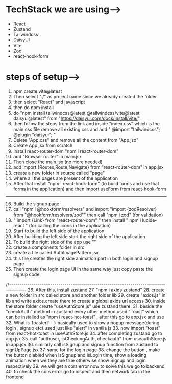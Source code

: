 # TechStack we are using-->
- React
- Zustand
- Tailwindcss
- DaisyUI
- Vite
- Zod
- react-hook-form

# steps of setup-->
1. npm create vite@latest
2. Then select "./" as project name since we already created the folder
3. then select "React" and javascript
4. then do npm install
5. do "npm install tailwindcss@latest @tailwindcss/vite@latest daisyui@latest" from "https://daisyui.com/docs/install/vite/"
6. then follow the steps from the link and inside "index.css" which is the main css file remove all existing css and add " @import "tailwindcss"; @plugin "daisyui"; "
7. Delete "App.css" and remove all the content from "App.jsx"
8. Create App.jsx from scratch
9. Install react-router-dom "npm i react-router-dom"
10. add "Browser router" in main.jsx
11. Then close the main.jsx (no more needed)
12. add import {Routes,Route,Navigate} from "react-router-dom" in app.jsx
13. create a new folder in source called "page" 
14. where all the pages are present of the application
15. After that install "npm i react-hook-form" (to build forms and use that forms in the application) and then import useForm from react-hook-form

----------------------------------------------------------------------------------------
16. Build the signup page
17. call "npm i @hookform/resolvers" and import "import {zodResolver} from "@hookform/resolvers/zod"" then call "npm i zod" (for validation)
18. " import {Link} from "react-router-dom" " then install " npm i lucide-react " (for calling the icons  in the application)
19. Start to build the left side of the application
20. After building the left side start the right side of the application
21. To build the right side of the app use "<AuthImagePattern/>"
22. create a components folder in src
23. create a file called AuthImagePattern.jsx
24. this file creates the right side animation part in both login and signup page
25. Then create the login page UI in the same way just copy paste the signup code

//--------------------------------------------------------------------------------------
26. After this, install zustand
27. "npm i axios zustand"
28. create a new folder in src called store and another folder lib
29. create "axios.js" in lib and write axios.create there to create a global axios url access
30. inside the store folder create "useAuthStore.js" use zustand there.
31. beside the "checkAuth" method in zustand every other method used "Toast" which can be installed as "npm i react-hot-toast" , after this go to app.jsx and use <Toaster/>
32. What is Toaster? --> basically used to show a popup message(during login , signup etc) used just like "alert" in vanilla js
33. now import "toast" from react-hot-toast in useAuthStore.js
34. after completing zustand go to app.jsx
35. call "authuser, isCheckingAuth, checkauth" from useauthStore.js in app.jsx
36. similarly call isSignup and signup function from zustand to signUpPage.jsx
37. same for the login page
38. change the button , make the button diabled when isSignup and isLogin time, show a loading animation 
when we they are true otherwise show Signup and login respectively
39. we will get a cors error now to solve this we go to backend
40. to check the cors error go to inspect and then network tab in the frontend